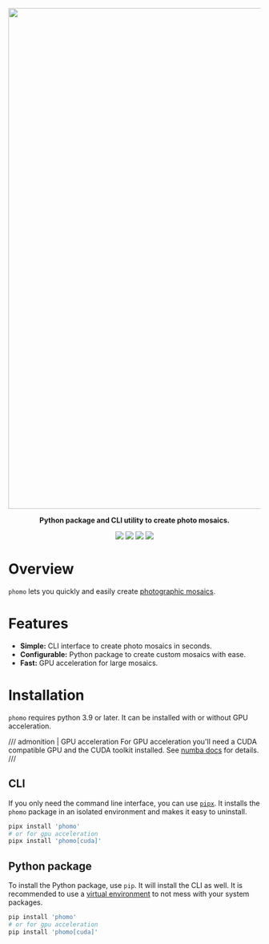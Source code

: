 <p align="center"><img src="https://i.imgur.com/rMze8u5.png" width="1000"></p>
<p align="center"><b>Python package and CLI utility to create photo mosaics.</b></p>

<p align="center">
  <a href="https://github.com/loiccoyle/phomo/actions"><img src="https://github.com/loiccoyle/phomo/actions/workflows/ci.yml/badge.svg"></a>
  <a href="https://pypi.org/project/phomo/"><img src="https://img.shields.io/pypi/v/phomo"></a>
  <a href="./LICENSE.md"><img src="https://img.shields.io/badge/license-MIT-blue.svg"></a>
  <img src="https://img.shields.io/badge/platform-linux%20%7C%20macOS%20%7C%20windows-informational">
</p>

# Overview

`phomo` lets you quickly and easily create [photographic mosaics](https://en.wikipedia.org/wiki/Photographic_mosaic).

# Features

- **Simple:** CLI interface to create photo mosaics in seconds.
- **Configurable:** Python package to create custom mosaics with ease.
- **Fast:** GPU acceleration for large mosaics.

# Installation

`phomo` requires python 3.9 or later. It can be installed with or without GPU acceleration.

/// admonition | GPU acceleration
For GPU acceleration you'll need a CUDA compatible GPU and the CUDA toolkit installed. See [numba docs](https://numba.readthedocs.io/en/stable/cuda/overview.html#requirements) for details.
///

## CLI

If you only need the command line interface, you can use [`pipx`](https://pypa.github.io/pipx/). It installs the `phomo` package in an isolated environment and makes it easy to uninstall.

```bash
pipx install 'phomo'
# or for gpu acceleration
pipx install 'phomo[cuda]'
```

## Python package

To install the Python package, use `pip`. It will install the CLI as well.
It is recommended to use a
[virtual environment](https://docs.python.org/3/tutorial/venv.html) to not mess with your system packages.

```bash
pip install 'phomo'
# or for gpu acceleration
pip install 'phomo[cuda]'
```
